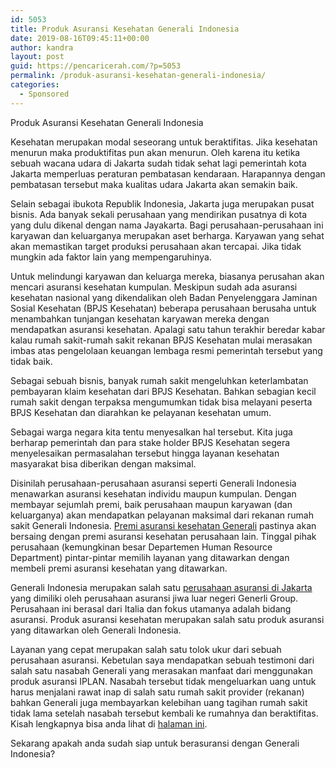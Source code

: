 ```yaml
---
id: 5053
title: Produk Asuransi Kesehatan Generali Indonesia
date: 2019-08-16T09:45:11+00:00
author: kandra
layout: post
guid: https://pencaricerah.com/?p=5053
permalink: /produk-asuransi-kesehatan-generali-indonesia/
categories:
  - Sponsored
---
```

Produk Asuransi Kesehatan Generali Indonesia 

Kesehatan merupakan modal seseorang untuk beraktifitas. Jika kesehatan menurun maka produktifitas pun akan menurun. Oleh karena itu ketika sebuah wacana udara di Jakarta sudah tidak sehat lagi pemerintah kota Jakarta memperluas peraturan pembatasan kendaraan. Harapannya dengan pembatasan tersebut maka kualitas udara Jakarta akan semakin baik.

Selain sebagai ibukota Republik Indonesia, Jakarta juga merupakan pusat bisnis. Ada banyak sekali perusahaan yang mendirikan pusatnya di kota yang dulu dikenal dengan nama Jayakarta. Bagi perusahaan-perusahaan ini karyawan dan keluarganya merupakan aset berharga. Karyawan yang sehat akan memastikan target produksi perusahaan akan tercapai. Jika tidak mungkin ada faktor lain yang mempengaruhinya.

Untuk melindungi karyawan dan keluarga mereka, biasanya perusahan akan mencari asuransi kesehatan kumpulan. Meskipun sudah ada asuransi kesehatan nasional yang dikendalikan oleh Badan Penyelenggara Jaminan Sosial Kesehatan (BPJS Kesehatan) beberapa perusahaan berusaha untuk menambahkan tunjangan kesehatan karyawan mereka dengan mendapatkan asuransi kesehatan. Apalagi satu tahun terakhir beredar kabar kalau rumah sakit-rumah sakit rekanan BPJS Kesehatan mulai merasakan imbas atas pengelolaan keuangan lembaga resmi pemerintah tersebut yang tidak baik. 

Sebagai sebuah bisnis, banyak rumah sakit mengeluhkan keterlambatan pembayaran klaim kesehatan dari BPJS Kesehatan. Bahkan sebagian kecil rumah sakit dengan terpaksa mengumumkan tidak bisa melayani peserta BPJS Kesehatan dan diarahkan ke pelayanan kesehatan umum.

Sebagai warga negara kita tentu menyesalkan hal tersebut. Kita juga berharap pemerintah dan para stake holder BPJS Kesehatan segera menyelesaikan permasalahan tersebut hingga layanan kesehatan masyarakat bisa diberikan dengan maksimal.

Disinilah perusahaan-perusahaan asuransi seperti Generali Indonesia menawarkan asuransi kesehatan individu maupun kumpulan. Dengan membayar sejumlah premi, baik perusahaan maupun karyawan (dan keluarganya) akan mendapatkan pelayanan maksimal dari rekanan rumah sakit Generali Indonesia. <a href="https://www.generali.co.id/id/kesehatan" target="_blank" rel="noopener noreferrer">Premi asuransi kesehatan Generali</a> pastinya akan bersaing dengan premi asuransi kesehatan perusahaan lain. Tinggal pihak perusahaan (kemungkinan besar Departemen Human Resource Department) pintar-pintar memilih layanan yang ditawarkan dengan membeli premi asuransi kesehatan yang ditawarkan.

Generali Indonesia merupakan salah satu <a href="https://www.generali.co.id" target="_blank" rel="noopener noreferrer">perusahaan asuransi di Jakarta</a> yang dimiliki oleh perusahaan asuransi jiwa luar negeri Generli Group. Perusahaan ini berasal dari Italia dan fokus utamanya adalah bidang asuransi. Produk asuransi kesehatan merupakan salah satu produk asuransi yang ditawarkan oleh Generali Indonesia. 

Layanan yang cepat merupakan salah satu tolok ukur dari sebuah perusahaan asuransi. Kebetulan saya mendapatkan sebuah testimoni dari salah satu nasabah Generali yang merasakan manfaat dari menggunakan produk asuransi IPLAN. Nasabah tersebut tidak mengeluarkan uang untuk harus menjalani rawat inap di salah satu rumah sakit provider (rekanan) bahkan Generali juga membayarkan kelebihan uang tagihan rumah sakit tidak lama setelah nasabah tersebut kembali ke rumahnya dan beraktifitas. Kisah lengkapnya bisa anda lihat di <a href="http://havik-martoyo.blogspot.com/2016/04/layanan-kesehatan-dari-asuransi.html" rel="noopener noreferrer" target="_blank">halaman ini</a>.

Sekarang apakah anda sudah siap untuk berasuransi dengan Generali Indonesia?